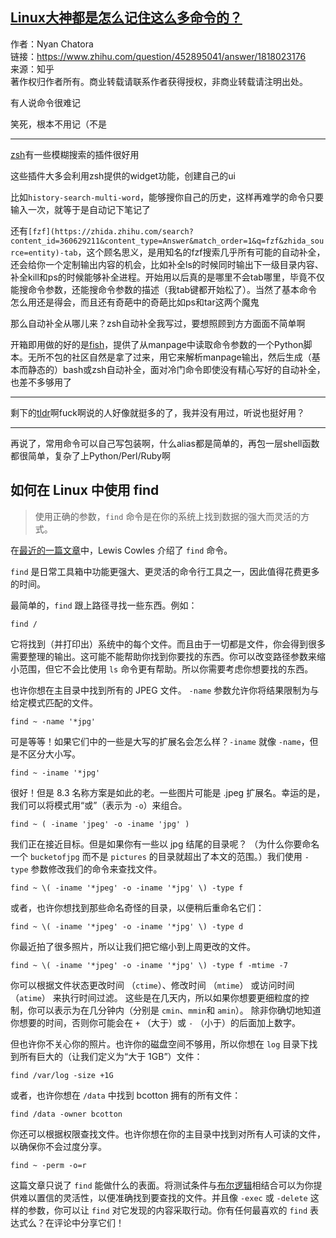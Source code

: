 ## [Linux大神都是怎么记住这么多命令的？](https://www.zhihu.com/question/452895041/answer/1818023176)


作者：Nyan Chatora  
链接：https://www.zhihu.com/question/452895041/answer/1818023176  
来源：知乎  
著作权归作者所有。商业转载请联系作者获得授权，非商业转载请注明出处。  
  

有人说命令很难记

笑死，根本不用记（不是

---

[zsh](https://zhida.zhihu.com/search?content_id=360629211&content_type=Answer&match_order=1&q=zsh&zhida_source=entity)有一些模糊搜索的插件很好用

这些插件大多会利用zsh提供的widget功能，创建自己的ui

比如`history-search-multi-word`，能够搜你自己的历史，这样再难学的命令只要输入一次，就等于是自动记下笔记了

还有`[fzf](https://zhida.zhihu.com/search?content_id=360629211&content_type=Answer&match_order=1&q=fzf&zhida_source=entity)-tab`，这个顾名思义，是用知名的fzf搜索几乎所有可能的自动补全，还会给你一个定制输出内容的机会，比如补全ls的时候同时输出下一级目录内容、补全kill和ps的时候能够补全进程。开始用以后真的是哪里不会tab哪里，毕竟不仅能搜命令参数，还能搜命令参数的描述（我tab键都开始松了）。当然了基本命令怎么用还是得会，而且还有奇葩中的奇葩比如ps和tar这两个魔鬼

那么自动补全从哪儿来？zsh自动补全我写过，要想照顾到方方面面不简单啊

开箱即用做的好的是[fish](https://zhida.zhihu.com/search?content_id=360629211&content_type=Answer&match_order=1&q=fish&zhida_source=entity)，提供了从manpage中读取命令参数的一个Python脚本。无所不包的社区自然是拿了过来，用它来解析manpage输出，然后生成（基本而静态的）bash或zsh自动补全，面对冷门命令即使没有精心写好的自动补全，也差不多够用了

---

剩下的[tldr](https://zhida.zhihu.com/search?content_id=360629211&content_type=Answer&match_order=1&q=tldr&zhida_source=entity)啊fuck啊说的人好像就挺多的了，我并没有用过，听说也挺好用？

---

再说了，常用命令可以自己写包装啊，什么alias都是简单的，再包一层shell函数都很简单，复杂了上Python/Perl/Ruby啊

## 如何在 Linux 中使用 find

> 使用正确的参数，`find` 命令是在你的系统上找到数据的强大而灵活的方式。

在[最近的一篇文章](https://link.zhihu.com/?target=https%3A//linux.cn/article-9585-1.html)中，Lewis Cowles 介绍了 `find` 命令。

`find` 是日常工具箱中功能更强大、更灵活的命令行工具之一，因此值得花费更多的时间。

最简单的，`find` 跟上路径寻找一些东西。例如：

```text
find /
```

它将找到（并打印出）系统中的每个文件。而且由于一切都是文件，你会得到很多需要整理的输出。这可能不能帮助你找到你要找的东西。你可以改变路径参数来缩小范围，但它不会比使用 `ls` 命令更有帮助。所以你需要考虑你想要找的东西。

也许你想在主目录中找到所有的 JPEG 文件。 `-name` 参数允许你将结果限制为与给定模式匹配的文件。

```text
find ~ -name '*jpg'
```

可是等等！如果它们中的一些是大写的扩展名会怎么样？`-iname` 就像 `-name`，但是不区分大小写。

```text
find ~ -iname '*jpg'
```

很好！但是 8.3 名称方案是如此的老。一些图片可能是 .jpeg 扩展名。幸运的是，我们可以将模式用“或”（表示为 `-o`）来组合。

```text
find ~ ( -iname 'jpeg' -o -iname 'jpg' )
```

我们正在接近目标。但是如果你有一些以 jpg 结尾的目录呢？ （为什么你要命名一个 `bucketofjpg` 而不是 `pictures` 的目录就超出了本文的范围。）我们使用 `-type` 参数修改我们的命令来查找文件。

```text
find ~ \( -iname '*jpeg' -o -iname '*jpg' \) -type f
```

或者，也许你想找到那些命名奇怪的目录，以便稍后重命名它们：

```text
find ~ \( -iname '*jpeg' -o -iname '*jpg' \) -type d
```

你最近拍了很多照片，所以让我们把它缩小到上周更改的文件。

```text
find ~ \( -iname '*jpeg' -o -iname '*jpg' \) -type f -mtime -7
```

你可以根据文件状态更改时间 （`ctime`）、修改时间 （`mtime`） 或访问时间 （`atime`） 来执行时间过滤。 这些是在几天内，所以如果你想要更细粒度的控制，你可以表示为在几分钟内（分别是 `cmin`、`mmin`和 `amin`）。 除非你确切地知道你想要的时间，否则你可能会在 `+` （大于）或 `-` （小于）的后面加上数字。

但也许你不关心你的照片。也许你的磁盘空间不够用，所以你想在 `log` 目录下找到所有巨大的（让我们定义为“大于 1GB”）文件：

```text
find /var/log -size +1G
```

或者，也许你想在 `/data` 中找到 bcotton 拥有的所有文件：

```text
find /data -owner bcotton
```

你还可以根据权限查找文件。也许你想在你的主目录中找到对所有人可读的文件，以确保你不会过度分享。

```text
find ~ -perm -o=r
```

这篇文章只说了 `find` 能做什么的表面。将测试条件与[布尔逻辑](https://zhida.zhihu.com/search?content_id=6969945&content_type=Article&match_order=1&q=%E5%B8%83%E5%B0%94%E9%80%BB%E8%BE%91&zhida_source=entity)相结合可以为你提供难以置信的灵活性，以便准确找到要查找的文件。并且像 `-exec` 或 `-delete` 这样的参数，你可以让 `find` 对它发现的内容采取行动。你有任何最喜欢的 `find` 表达式么？在评论中分享它们！


